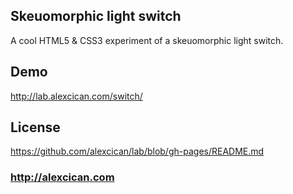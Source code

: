 ## Skeuomorphic light switch
A cool HTML5 & CSS3 experiment of a skeuomorphic light switch.

## Demo
http://lab.alexcican.com/switch/

## License
https://github.com/alexcican/lab/blob/gh-pages/README.md

### http://alexcican.com